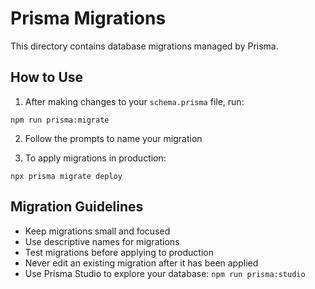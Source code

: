 # Prisma Migrations

This directory contains database migrations managed by Prisma.

## How to Use

1. After making changes to your `schema.prisma` file, run:
```
npm run prisma:migrate
```

2. Follow the prompts to name your migration

3. To apply migrations in production:
```
npx prisma migrate deploy
```

## Migration Guidelines

- Keep migrations small and focused
- Use descriptive names for migrations
- Test migrations before applying to production
- Never edit an existing migration after it has been applied
- Use Prisma Studio to explore your database: `npm run prisma:studio` 